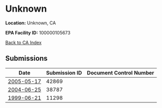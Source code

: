 # Unknown

**Location:** Unknown, CA

**EPA Facility ID:** 100000105673

[Back to CA Index](../../index.md)

## Submissions

| Date | Submission ID | Document Control Number |
|------|--------------|-------------------------|
| [2005-05-17](submissions/42869.md) | 42869 |  |
| [2004-06-25](submissions/38787.md) | 38787 |  |
| [1999-06-21](submissions/11298.md) | 11298 |  |
